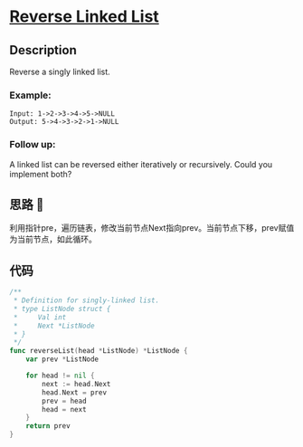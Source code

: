 # [Reverse Linked List](https://leetcode-cn.com/problems/reverse-linked-list/)

## Description

Reverse a singly linked list.

### Example:

````
Input: 1->2->3->4->5->NULL
Output: 5->4->3->2->1->NULL
````

### Follow up:

A linked list can be reversed either iteratively or recursively. Could you implement both?

## 思路 :whale:

利用指针pre，遍历链表，修改当前节点Next指向prev。当前节点下移，prev赋值为当前节点，如此循环。

## 代码
```` Go
/**
 * Definition for singly-linked list.
 * type ListNode struct {
 *     Val int
 *     Next *ListNode
 * }
 */
func reverseList(head *ListNode) *ListNode {
    var prev *ListNode

    for head != nil {
        next := head.Next
        head.Next = prev
        prev = head
        head = next
    }
    return prev
}
````

